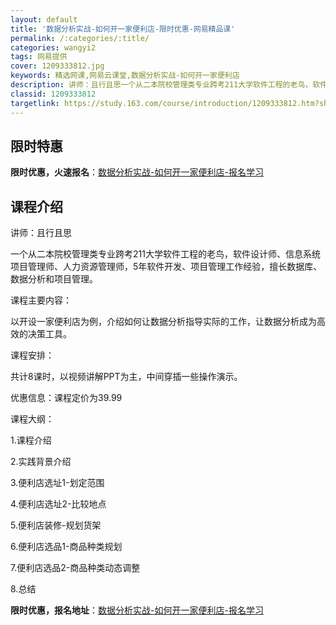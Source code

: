 ```yaml
---
layout: default
title: '数据分析实战-如何开一家便利店-限时优惠-网易精品课'
permalink: /:categories/:title/
categories: wangyi2
tags: 网易提供
cover: 1209333812.jpg
keywords: 精选网课,网易云课堂,数据分析实战-如何开一家便利店
description: 讲师：且行且思一个从二本院校管理类专业跨考211大学软件工程的老鸟，软件设计师、信息系统项目管理师、人力资源管理师，5年
classid: 1209333812
targetlink: https://study.163.com/course/introduction/1209333812.htm?share=1&shareId=1025206652&utm_campaign=share&utm_medium=iphoneShare&utm_source=&utm_u=1025206652
---
```


## 限时特惠

**限时优惠，火速报名**：[数据分析实战-如何开一家便利店-报名学习](https://study.163.com/course/introduction/1209333812.htm?share=1&shareId=1025206652&utm_campaign=share&utm_medium=iphoneShare&utm_source=&utm_u=1025206652)

## 课程介绍

讲师：且行且思

一个从二本院校管理类专业跨考211大学软件工程的老鸟，软件设计师、信息系统项目管理师、人力资源管理师，5年软件开发、项目管理工作经验，擅长数据库、数据分析和项目管理。

课程主要内容：

以开设一家便利店为例，介绍如何让数据分析指导实际的工作，让数据分析成为高效的决策工具。

课程安排：

共计8课时，以视频讲解PPT为主，中间穿插一些操作演示。

优惠信息：课程定价为39.99

课程大纲：

1.课程介绍

2.实践背景介绍

3.便利店选址1-划定范围

4.便利店选址2-比较地点

5.便利店装修-规划货架

6.便利店选品1-商品种类规划

7.便利店选品2-商品种类动态调整

8.总结

**限时优惠，报名地址**：[数据分析实战-如何开一家便利店-报名学习](https://study.163.com/course/introduction/1209333812.htm?share=1&shareId=1025206652&utm_campaign=share&utm_medium=iphoneShare&utm_source=&utm_u=1025206652)

